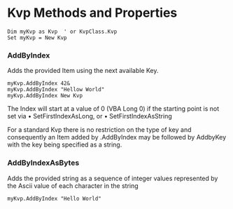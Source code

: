 # Kvp Methods and Properties

```
Dim myKvp as Kvp  ' or KvpClass.Kvp
Set myKvp = New Kvp
```
### AddByIndex

Adds the provided Item using the next available Key. 

```
myKvp.AddByIndex 42&
myKvp.AddByIndex "Hellow World"
myKvp.AddByIndex New Kvp
```
The Index will start at a value of 0 (VBA Long 0) if the starting point is not set via 
• SetFirstIndexAsLong, or
• SetFirstIndexAsString

For a standard Kvp there is no restriction on the type of key and consequently an Item added by .AddByIndex may be followed by AddbyKey with the key being specified as a string.

### AddByIndexAsBytes

Adds the provided string as a sequence of integer values represented by the Ascii value of each character in the string

```
myKvp.AddByIndex "Hello World"
